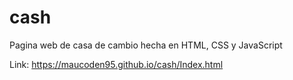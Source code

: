 # cash
Pagina web de casa de cambio hecha en HTML, CSS y JavaScript

Link: https://maucoden95.github.io/cash/Index.html

